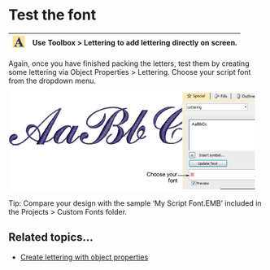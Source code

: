 # Test the font

| ![Lettering00136.png](assets/Lettering00136.png) | Use Toolbox > Lettering to add lettering directly on screen. |
| ------------------------------------------------ | ------------------------------------------------------------ |

Again, once you have finished packing the letters, test them by creating some lettering via Object Properties > Lettering. Choose your script font from the dropdown menu.

![SaveCustomAlphabet6.png](assets/SaveCustomAlphabet6.png)

Tip: Compare your design with the sample ‘My Script Font.EMB’ included in the Projects > Custom Fonts folder.

## Related topics...

- [Create lettering with object properties](../../Lettering/lettering_create/Create_lettering_with_object_properties)
